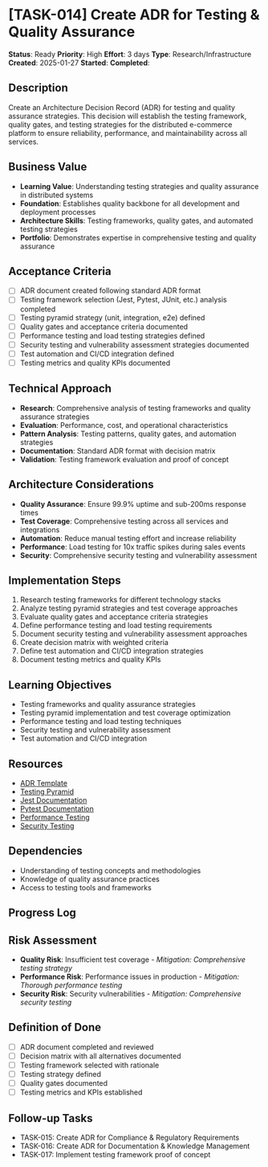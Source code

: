 # [TASK-014] Create ADR for Testing & Quality Assurance

**Status**: Ready
**Priority**: High
**Effort**: 3 days
**Type**: Research/Infrastructure
**Created**: 2025-01-27
**Started**: 
**Completed**: 

## Description
Create an Architecture Decision Record (ADR) for testing and quality assurance strategies. This decision will establish the testing framework, quality gates, and testing strategies for the distributed e-commerce platform to ensure reliability, performance, and maintainability across all services.

## Business Value
- **Learning Value**: Understanding testing strategies and quality assurance in distributed systems
- **Foundation**: Establishes quality backbone for all development and deployment processes
- **Architecture Skills**: Testing frameworks, quality gates, and automated testing strategies
- **Portfolio**: Demonstrates expertise in comprehensive testing and quality assurance

## Acceptance Criteria
- [ ] ADR document created following standard ADR format
- [ ] Testing framework selection (Jest, Pytest, JUnit, etc.) analysis completed
- [ ] Testing pyramid strategy (unit, integration, e2e) defined
- [ ] Quality gates and acceptance criteria documented
- [ ] Performance testing and load testing strategies defined
- [ ] Security testing and vulnerability assessment strategies documented
- [ ] Test automation and CI/CD integration defined
- [ ] Testing metrics and quality KPIs documented

## Technical Approach
- **Research**: Comprehensive analysis of testing frameworks and quality assurance strategies
- **Evaluation**: Performance, cost, and operational characteristics
- **Pattern Analysis**: Testing patterns, quality gates, and automation strategies
- **Documentation**: Standard ADR format with decision matrix
- **Validation**: Testing framework evaluation and proof of concept

## Architecture Considerations
- **Quality Assurance**: Ensure 99.9% uptime and sub-200ms response times
- **Test Coverage**: Comprehensive testing across all services and integrations
- **Automation**: Reduce manual testing effort and increase reliability
- **Performance**: Load testing for 10x traffic spikes during sales events
- **Security**: Comprehensive security testing and vulnerability assessment

## Implementation Steps
1. Research testing frameworks for different technology stacks
2. Analyze testing pyramid strategies and test coverage approaches
3. Evaluate quality gates and acceptance criteria strategies
4. Define performance testing and load testing requirements
5. Document security testing and vulnerability assessment approaches
6. Create decision matrix with weighted criteria
7. Define test automation and CI/CD integration strategies
8. Document testing metrics and quality KPIs

## Learning Objectives
- Testing frameworks and quality assurance strategies
- Testing pyramid implementation and test coverage optimization
- Performance testing and load testing techniques
- Security testing and vulnerability assessment
- Test automation and CI/CD integration

## Resources
- [ADR Template](architecture/adrs/)
- [Testing Pyramid](https://martinfowler.com/articles/practical-test-pyramid.html)
- [Jest Documentation](https://jestjs.io/docs/getting-started)
- [Pytest Documentation](https://docs.pytest.org/)
- [Performance Testing](https://www.oreilly.com/library/view/performance-testing-with/9781492053454/)
- [Security Testing](https://owasp.org/www-project-web-security-testing-guide/)

## Dependencies
- Understanding of testing concepts and methodologies
- Knowledge of quality assurance practices
- Access to testing tools and frameworks

## Progress Log
<!-- Update as work progresses -->

## Risk Assessment
- **Quality Risk**: Insufficient test coverage - *Mitigation: Comprehensive testing strategy*
- **Performance Risk**: Performance issues in production - *Mitigation: Thorough performance testing*
- **Security Risk**: Security vulnerabilities - *Mitigation: Comprehensive security testing*

## Definition of Done
- [ ] ADR document completed and reviewed
- [ ] Decision matrix with all alternatives documented
- [ ] Testing framework selected with rationale
- [ ] Testing strategy defined
- [ ] Quality gates documented
- [ ] Testing metrics and KPIs established

## Follow-up Tasks
- TASK-015: Create ADR for Compliance & Regulatory Requirements
- TASK-016: Create ADR for Documentation & Knowledge Management
- TASK-017: Implement testing framework proof of concept
